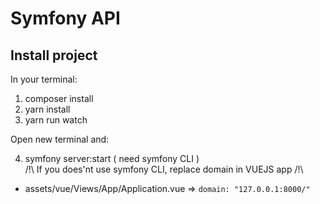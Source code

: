 # Symfony API

## Install project
In your terminal:

1. composer install
2. yarn install
3. yarn run watch

Open new terminal and:  

4. symfony server:start ( need symfony CLI )  
/!\ If you does'nt use symfony CLI, replace domain in VUEJS app /!\   

- assets/vue/Views/App/Application.vue => `domain: "127.0.0.1:8000/"`
